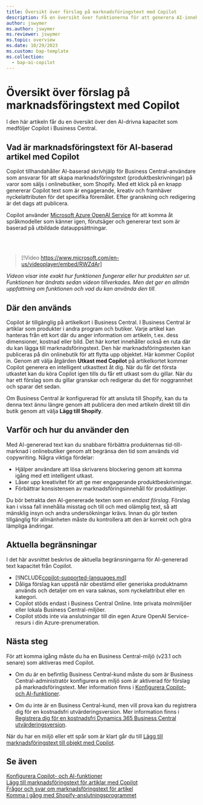 ```yaml
---
title: Översikt över förslag på marknadsföringstext med Copilot
description: Få en översikt över funktionerna för att generera AI-innehåll i Business Central.
author: jswymer
ms.author: jswymer
ms.reviewer: jswymer
ms.topic: overview
ms.date: 10/29/2023
ms.custom: bap-template
ms.collection:
  - bap-ai-copilot
---
```

# <a name="marketing-text-suggestions-with-copilot-overview"></a>Översikt över förslag på marknadsföringstext med Copilot

<!--[!INCLUDE[ai-preview](includes/ai-preview.md)]-->

I den här artikeln får du en översikt över den AI-drivna kapacitet som medföljer Copilot i Business Central.

## <a name="what-is-ai-powered-item-marketing-text-with-copilot"></a>Vad är marknadsföringstext för AI-baserad artikel med Copilot

Copilot tillhandahåller AI-baserad skrivhjälp för Business Central-användare som ansvarar för att skapa marknadsföringstext (produktbeskrivningar) på varor som säljs i onlinebutiker, som Shopify. Med ett klick på en knapp genererar Copilot text som är engagerande, kreativ och framhäver nyckelattributen för det specifika föremålet. Efter granskning och redigering är det dags att publicera.

Copilot använder [Microsoft Azure OpenAI Service](/azure/cognitive-services/openai/overview) för att komma åt språkmodeller som känner igen, förutsäger och genererar text som är baserad på utbildade datauppsättningar.

<br><br>  

> [!Video https://www.microsoft.com/en-us/videoplayer/embed/RWZdAr]

*Videon visar inte exakt hur funktionen fungerar eller hur produkten ser ut. Funktionen har ändrats sedan videon tillverkades. Men det ger en allmän uppfattning om funktionen och vad du kan använda den till.*
  
## <a name="where-its-used"></a>Där den används

Copilot är tillgänglig på artikelkort i Business Central. I Business Central är artiklar som produkter i andra program och butiker. Varje artikel kan hanteras från ett kort där du anger information om artikeln, t.ex. dess dimensioner, kostnad eller bild. Det här kortet innehåller också en ruta där du kan lägga till marknadsföringstext. Den här marknadsföringstexten kan publiceras på din onlinebutik för att flytta upp objektet. Här kommer Copilot in. Genom att välja åtgärden **Utkast med Copilot** på artikelkortet kommer Copilot generera en intelligent utkasttext åt dig. När du får det första utkastet kan du köra Copilot igen tills du får ett utkast som du gillar. När du har ett förslag som du gillar granskar och redigerar du det för noggrannhet och sparar det sedan.

Om Business Central är konfigurerad för att ansluta till Shopify, kan du ta denna text ännu längre genom att publicera den med artikeln direkt till din butik genom att välja **Lägg till Shopify**.

## <a name="why-and-how-to-use-it"></a>Varför och hur du använder den

Med AI-genererad text kan du snabbare förbättra produkternas tid-till-marknad i onlinebutiker genom att begränsa den tid som används vid copywriting. Några viktiga fördelar:

- Hjälper användare att lösa skrivarens blockering genom att komma igång med ett intelligent utkast.
- Låser upp kreativitet för att ge mer engagerande produktbeskrivningar.
- Förbättrar konsistensen av marknadsföringsinnehåll för produktlinjer.

Du bör betrakta den AI-genererade texten som en *endast förslag*. Förslag kan i vissa fall innehålla misstag och till och med olämplig text, så att mänsklig insyn och andra undersökningar krävs. Innan du gör texten tillgänglig för allmänheten måste du kontrollera att den är korrekt och göra lämpliga ändringar.

## <a name="current-limitations"></a>Aktuella begränsningar

I det här avsnittet beskrivs de aktuella begränsningarna för AI-genererad text kapacitet från Copilot.

- [!INCLUDE[copilot-supported-languages.md](includes/copilot-supported-languages.md)]
- Dåliga förslag kan uppstå när obestämd eller generiska produktnamn används och detaljer om en vara saknas, som nyckelattribut eller en kategori.
- Copilot stöds endast i Business Central Online. Inte privata molnmiljöer eller lokala Business Central-miljöer.
- Copilot stöds inte via anslutningar till din egen Azure OpenAI Service-resurs i din Azure-prenumeration.

<!-- Partner extensibility of the AI capability by using AL code isn't supported.-->

## <a name="next-steps"></a>Nästa steg

För att komma igång måste du ha en Business Central-miljö (v23.1 och senare) som aktiveras med Copilot.

- Om du är en befintlig Business Central-kund måste du som är Business Central-administratör konfigurera en miljö som är aktiverad för förslag på marknadsföringstext. Mer information finns i [Konfigurera Copilot- och AI-funktioner](enable-ai.md).

- Om du inte är en Business Central-kund, men vill prova kan du registrera dig för en kostnadsfri utvärderingsversion. Mer information finns i [Registrera dig för en kostnadsfri Dynamics 365 Business Central utvärderingsversion](trial-signup.md).

När du har en miljö eller ett spår som är klart går du till [Lägg till marknadsföringstext till objekt med Copilot](item-marketing-text.md).  

## <a name="see-also"></a>Se även

[Konfigurera Copilot- och AI-funktioner](enable-ai.md)  
[Lägg till marknadsföringstext för artiklar med Copilot](item-marketing-text.md)  
[Frågor och svar om marknadsföringstext för artikel](faqs-marketing-text.md)  
[Komma i gång med Shopify-anslutningsprogrammet](shopify/get-started.md)  
